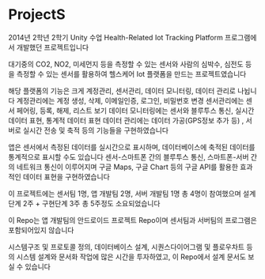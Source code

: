 # ProjectS

2014년 2학년 2학기 Unity 수업
Health-Related Iot Tracking Platform 프로그램에서 개발했던 프로젝트입니다

대기중의 CO2, NO2, 미세먼지 등을 측정할 수 있는 센서와
사람의 심박수, 심전도 등을 측정할 수 있는 센서를 활용하여
헬스케어 Iot 플랫폼을 만드는 프로젝트였습니다

해당 플랫폼의 기능은 크게 계정관리, 센서관리, 데이터 모니터링, 데이터 관리로 나뉩니다
계정관리에는 계정 생성, 삭제, 이메일인증, 로그인, 비밀번호 변경
센서관리에는 센서 페어링, 등록, 해제, 리스트 보기
데이터 모니터링에는 센서와 블루투스 통신, 실시간 데이터 표현, 통계적 데이터 표현
데이터 관리에는 데이터 가공(GPS정보 추가 등) , 서버로 실시간 전송 및 축적
등의 기능들을 구현하였습니다

앱은 센서에서 측정된 데이터를 실시간으로 표시하며,
데이터베이스에 축적된 데이터를 통계적으로 표시할 수도 있습니다
센서-스마트폰 간의 블루투스 통신, 스마트폰-서버 간의 네트워크 통신이 이루어지며
구글 Maps, 구글 Chart 등의 구글 API를 활용한 효과적인 데이터 표현을 구현하였습니다

이 프로젝트에는 센서팀 1명, 앱 개발팀 2명, 서버 개발팀 1명 총 4명이 참여했으며
설계단계 2주 + 구현단계 3주 총 5주정도 소요되었습니다

이 Repo는 앱 개발팀의 안드로이드 프로젝트 Repo이며
센서팀과 서버팀의 프로그램은 포함되어있지 않습니다

시스템구조 및 프로토콜 정의, 데이터베이스 설계, 시퀀스다이어그램 및 플로우차트 등의
시스템 설계와 문서화 작업에 많은 시간을 투자하였고, 이 Repo에서 설계 문서도 보실 수 있습니다
